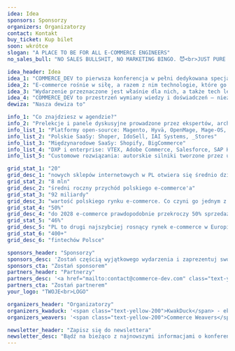 ```yaml
---
idea: Idea
sponsors: Sponsorzy
organizers: Organizatorzy
contact: Kontakt
buy_ticket: Kup bilet
soon: wkrótce
slogan: "A PLACE TO BE FOR ALL E-COMMERCE ENGINEERS"
no_sales_bull: "NO SALES BULLSHIT, NO MARKETING BINGO. 😈<br>JUST PURE TECH KNOW-HOW."

idea_header: Idea
idea_1: "COMMERCE_DEV to pierwsza konferencja w pełni dedykowana specjalistom IT w e-commerce, a nie handlowcom!"
idea_2: "E-commerce rośnie w siłę, a razem z nim technologie, które go napędzają. Frameworki, języki, systemy – wybór jest ogromny, ale jedno pozostaje niezmienne: to programiści i architekci tworzą fundamenty cyfrowego handlu."
idea_3: "Wydarzenie przeznaczone jest właśnie dla nich, a także tech leadów, team leadów, product ownerów oraz project managerów."
idea_4: "COMMERCE_DEV to przestrzeń wymiany wiedzy i doświadczeń – niezależnie od frameworka czy języka programowania."
dewiza: "Nasza dewiza to"

info_1: "Co znajdziesz w agendzie?"
info_2: "Prelekcje i panele dyskusyjne prowadzone przez ekspertów, architektów i maintainerów najbardziej rozpoznawalnych rozwiązań w e-commerce:"
info_list_1: "Platformy open-source: Magento, Hyvä, OpenMage, Mage-OS, OroCommerce, PrestaShop, WooCommerce, Shopware, Sylius, Ibexa"
info_list_2: "Polskie SaaSy: Shoper, IdoSell, IAI Systems, _Stores"
info_list_3: "Międzynarodowe SaaSy: Shopify, BigCommerce"
info_list_4: "DXP i enterprise: VTEX, Adobe Commerce, Salesforce, SAP Hybris, commercetools, Spryker, HTC, Oracle"
info_list_5: "Customowe rozwiązania: autorskie silniki tworzone przez uznane agencje i indywidualne wdrożenia"

grid_stat_1: "20"
grid_desc_1: "nowych sklepów internetowych w PL otwiera się średnio dziennie "
grid_stat_2: "8 mln"
grid_desc_2: "średni roczny przychód polskiego e-commerce'a"
grid_stat_3: "92 miliardy"
grid_desc_3: "wartość polskiego rynku e-commerce. Co czyni go jednym z najszybciej rozwijających się w Europie"
grid_stat_4: "50%"
grid_desc_4: "do 2028 e-commerce prawdopodobnie przekroczy 50% sprzedaży w PL"
grid_stat_5: "46%"
grid_desc_5: "PL to drugi najszybciej rosnący rynek e-commerce w Europie i lider w Europie Środkowo-Wschodniej"
grid_stat_6: "400+"
grid_desc_6: "fintechów Polsce"

sponsors_header: "Sponsorzy"
sponsors_desc: 'Zostań częścią wyjątkowego wydarzenia i zaprezentuj swoją markę przed najlepszymi specjalistami IT w e-commerce. Oferujemy wiele możliwości promocji – od obrandowanych stoisk po dedykowane wystąpienia. <a href="mailto:contact@commerce-dev.com" class="text-yellow-200 link-anim">Skontaktuj się z nami, aby poznać szczegóły!</a>'
sponsors_cta: "Zostań sponsorem"
partners_header: "Partnerzy"
partners_desc: '<a href="mailto:contact@commerce-dev.com" class="text-yellow-200 link-anim">Współpracujmy!</a> Jeśli reprezentujesz organizację, społeczność technologiczną, media lub firmę, która chce wspierać rozwój technologii, dołącz do grona partnerów COMMERCE_DEV. Razem możemy stworzyć niezapomniane wydarzenie.'
partners_cta: "Zostań partnerem"
your_logo: "TWOJE<br>LOGO"

organizers_header: "Organizatorzy"
organizers_kwaduck: '<span class="text-yellow-200">KwakDuck</span> - ekipa odpowiedzialna za organizację 8 ostatnich edycji PHPers Summit, największej konferencji dla programistów PHP w Polsce, co roku goszczącej ok. 1000 uczestników.'
organizers_weavers: '<span class="text-yellow-200">Commerce Weavers</span> - agencja e-commerce prowadzona przez byłych członków core team Syliusa, współorganizująca Summit w ostatnich 3 latach, m.in.  jako Partner Technologiczny.'

newsletter_header: "Zapisz się do newslettera"
newsletter_desc: "Bądź na bieżąco z najnowszymi informacjami o konferencji, prelegentach i agendzie. Dołącz do naszego newslettera i otrzymuj ekskluzywne aktualizacje prosto na swoją skrzynkę!"
---
```

